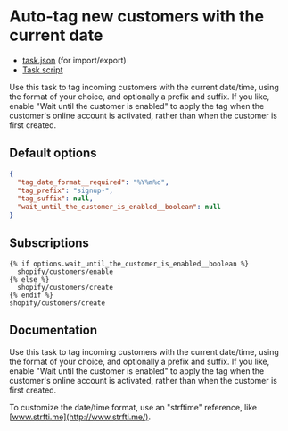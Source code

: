 # Auto-tag new customers with the current date

* [task.json](../../tasks/auto-tag-customers-with-the-current-date.json) (for import/export)
* [Task script](./script.liquid)

Use this task to tag incoming customers with the current date/time, using the format of your choice, and optionally a prefix and suffix. If you like, enable "Wait until the customer is enabled" to apply the tag when the customer's online account is activated, rather than when the customer is first created.

## Default options

```json
{
  "tag_date_format__required": "%Y%m%d",
  "tag_prefix": "signup-",
  "tag_suffix": null,
  "wait_until_the_customer_is_enabled__boolean": null
}
```

## Subscriptions

```liquid
{% if options.wait_until_the_customer_is_enabled__boolean %}
  shopify/customers/enable
{% else %}
  shopify/customers/create
{% endif %}
shopify/customers/create
```

## Documentation

Use this task to tag incoming customers with the current date/time, using the format of your choice, and optionally a prefix and suffix. If you like, enable "Wait until the customer is enabled" to apply the tag when the customer's online account is activated, rather than when the customer is first created.

To customize the date/time format, use an "strftime" reference, like [www.strfti.me](http://www.strfti.me/).
